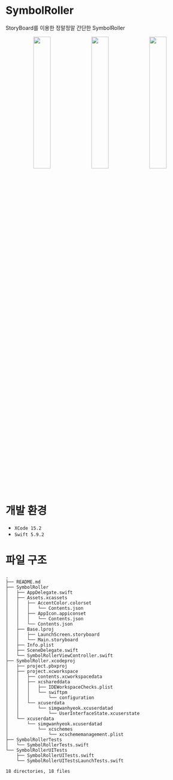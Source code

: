 # SymbolRoller
 StoryBoard를 이용한 정말정말 간단한 SymbolRoller

<p align="center" width="100%">
  <img src="https://github.com/Gwan-Son/SymbolRoller/assets/38202152/6a484c8d-612b-476a-812e-9fa5fca03e85" width="30%">
  <img src="https://github.com/Gwan-Son/SymbolRoller/assets/38202152/dd4b408e-006e-453a-9774-6e2317dbb000" width="30%">
 <img src="https://github.com/Gwan-Son/SymbolRoller/assets/38202152/725d6e9c-2d60-4df8-98c5-92f777d5cae0" width="30%">
</p>
<br />

# 개발 환경
- `XCode 15.2`
- `Swift 5.9.2`

# 파일 구조
```
.
├── README.md
├── SymbolRoller
│   ├── AppDelegate.swift
│   ├── Assets.xcassets
│   │   ├── AccentColor.colorset
│   │   │   └── Contents.json
│   │   ├── AppIcon.appiconset
│   │   │   └── Contents.json
│   │   └── Contents.json
│   ├── Base.lproj
│   │   ├── LaunchScreen.storyboard
│   │   └── Main.storyboard
│   ├── Info.plist
│   ├── SceneDelegate.swift
│   └── SymbolRollerViewController.swift
├── SymbolRoller.xcodeproj
│   ├── project.pbxproj
│   ├── project.xcworkspace
│   │   ├── contents.xcworkspacedata
│   │   ├── xcshareddata
│   │   │   ├── IDEWorkspaceChecks.plist
│   │   │   └── swiftpm
│   │   │       └── configuration
│   │   └── xcuserdata
│   │       └── simgwanhyeok.xcuserdatad
│   │           └── UserInterfaceState.xcuserstate
│   └── xcuserdata
│       └── simgwanhyeok.xcuserdatad
│           └── xcschemes
│               └── xcschememanagement.plist
├── SymbolRollerTests
│   └── SymbolRollerTests.swift
└── SymbolRollerUITests
    ├── SymbolRollerUITests.swift
    └── SymbolRollerUITestsLaunchTests.swift

18 directories, 18 files
```

